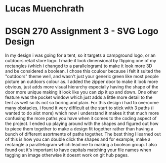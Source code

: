 # Lucas Muenchrath

# DSGN 270 Assignment 3 - SVG Logo Design

   In my design i was going for a tent, so it targets a campground logo, or an outdoors retail store logo. I made it look dimensional by flipping one of my rectangles (which i changed to a parallelogram) to make it look more 3D and be considered a boolean. I chose this coulour because i felt it suited the "outdoors" theme well, and wasn't just your generic green like most people picture an outdoors colour as. I added the zipper door to make it look more obvious, just adds more visual hierarchy especially having the shape of the door more unique making it look like you can zip it up and down. One other feature was the pocket window which just adds a little more detail to the tent as well so its not so boring and plain. For this design i had to overcome many obstacles, i found it very difficult at the start to stick with 3 paths (i wanted to do alot more) which now i understand it makes it that much more confusing the more paths you have when it comes to the coding aspect of the project. I ended up playing around with the shapes and figured out how to piece them together to make a design fit together rather than having a bunch of different asortments of paths together. The best thing I learned out of this is how you can double click the shapes and for example, make a rectangle a parallelogram which lead me to making a boolean group. I also found out it's important to have capitals matching your file names when tagging an image otherwise it doesnt work on git hub pages.

